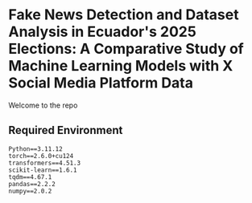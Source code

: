 # Fake News Detection and Dataset Analysis in Ecuador's 2025 Elections: A Comparative Study of Machine Learning Models with X Social Media Platform Data


Welcome to the repo

## Required Environment

```text
Python==3.11.12
torch==2.6.0+cu124
transformers==4.51.3
scikit-learn==1.6.1
tqdm==4.67.1
pandas==2.2.2
numpy==2.0.2

